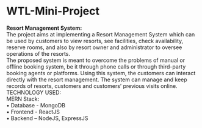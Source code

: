 # WTL-Mini-Project
**Resort Management System:**  
The project aims at implementing a Resort Management System which can be used by customers to view resorts, see facilities, check availability, reserve rooms, and also by resort owner and administrator to oversee operations of the resorts.  
The proposed system is meant to overcome the problems of manual or offline booking system, be it through phone calls or through third-party booking agents or platforms. Using this system, the customers can interact directly with the resort management. The system can manage and keep records of resorts, customers and customers’ previous visits online.  
TECHNOLOGY USED:  
MERN Stack:  
• Database - MongoDB  
• Frontend - ReactJS  
• Backend – NodeJS, ExpressJS
